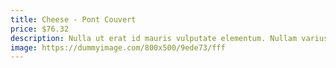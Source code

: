 ```yaml
---
title: Cheese - Pont Couvert
price: $76.32
description: Nulla ut erat id mauris vulputate elementum. Nullam varius. Nulla facilisi.
image: https://dummyimage.com/800x500/9ede73/fff
---
```

